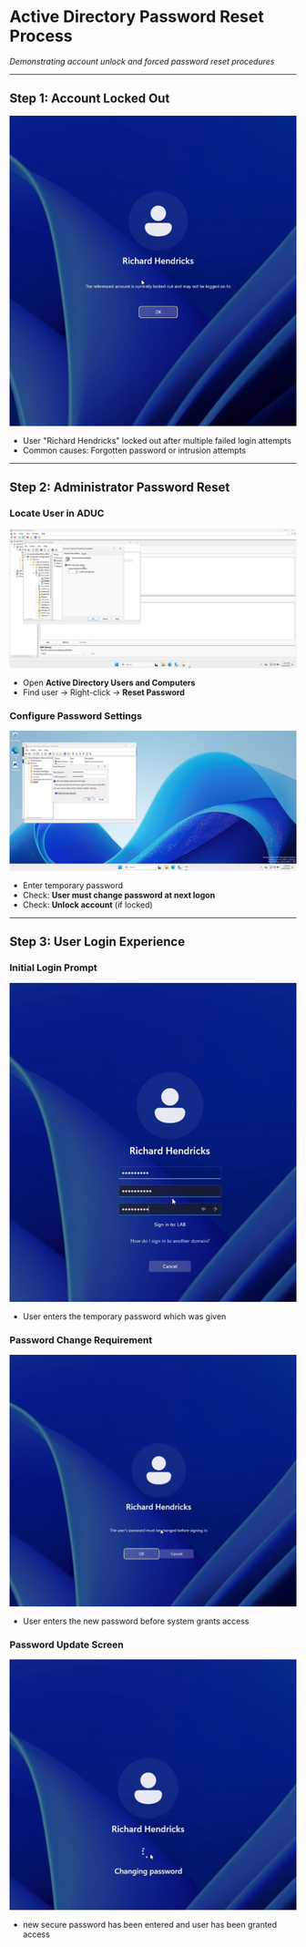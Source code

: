 # Active Directory Password Reset Process  
*Demonstrating account unlock and forced password reset procedures*

---

## Step 1: Account Locked Out  
![Locked Account Notification](pass3.PNG)  
- User "Richard Hendricks" locked out after multiple failed login attempts  
- Common causes: Forgotten password or intrusion attempts  

---

## Step 2: Administrator Password Reset  
### Locate User in ADUC  
![AD User Search](pass2.png)  
- Open **Active Directory Users and Computers**  
- Find user → Right-click → **Reset Password**  

### Configure Password Settings  
![Password Reset Dialog](pass5.png)  
- Enter temporary password  
- Check: **User must change password at next logon**  
- Check: **Unlock account** (if locked)  

---

## Step 3: User Login Experience  
### Initial Login Prompt  
![Domain Selection](pass6.PNG)  
- User enters the temporary password which was given 

### Password Change Requirement  
![Forced Password Change](pass7.PNG)  
- User enters the new password before system grants access  

### Password Update Screen  
![Password Change Interface](pass8.PNG)  
- new secure password has been entered and user has been granted access
